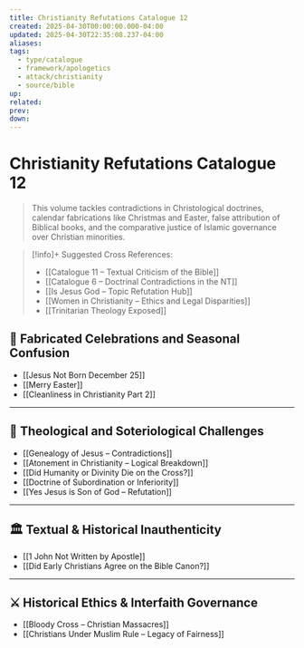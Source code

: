 ```yaml
---
title: Christianity Refutations Catalogue 12
created: 2025-04-30T00:00:00.000-04:00
updated: 2025-04-30T22:35:08.237-04:00
aliases: 
tags: 
  - type/catalogue
  - framework/apologetics
  - attack/christianity
  - source/bible 
up: 
related: 
prev: 
down: 
---
```


# Christianity Refutations Catalogue 12

> This volume tackles contradictions in Christological doctrines, calendar fabrications like Christmas and Easter, false attribution of Biblical books, and the comparative justice of Islamic governance over Christian minorities.

> [!info]+ Suggested Cross References:
> - [[Catalogue 11 – Textual Criticism of the Bible]]
> - [[Catalogue 6 – Doctrinal Contradictions in the NT]]
> - [[Is Jesus God – Topic Refutation Hub]]
> - [[Women in Christianity – Ethics and Legal Disparities]]
> - [[Trinitarian Theology Exposed]]

## 📅 Fabricated Celebrations and Seasonal Confusion

- [[Jesus Not Born December 25]]
- [[Merry Easter]]
- [[Cleanliness in Christianity Part 2]]

---

## 🧬 Theological and Soteriological Challenges

- [[Genealogy of Jesus – Contradictions]]
- [[Atonement in Christianity – Logical Breakdown]]
- [[Did Humanity or Divinity Die on the Cross?]]
- [[Doctrine of Subordination or Inferiority]]
- [[Yes Jesus is Son of God – Refutation]]

---

## 🏛 Textual & Historical Inauthenticity

- [[1 John Not Written by Apostle]]
- [[Did Early Christians Agree on the Bible Canon?]]

---

## ⚔ Historical Ethics & Interfaith Governance

- [[Bloody Cross – Christian Massacres]]
- [[Christians Under Muslim Rule – Legacy of Fairness]]

